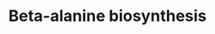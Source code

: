 ---
annotations:
- id: PW:0000002
  parent: classic metabolic pathway
  type: Pathway Ontology
  value: classic metabolic pathway
authors:
- Pjaiswal
- Andra
- MaintBot
- AlexanderPico
- Egonw
- Ariutta
- L Dupuis
- Eweitz
description: Mirrored from the RiceCyc pathway database provided by the Gramene project
  (www.gramene.org). gene assignments are based on the sequence homology.
last-edited: 2021-05-21
organisms:
- Oryza sativa
redirect_from:
- /index.php/Pathway:WP2207
- /instance/WP2207
- /instance/WP2207_r117414
revision: r117414
schema-jsonld:
- '@context': https://schema.org/
  '@id': https://wikipathways.github.io/pathways/WP2207.html
  '@type': Dataset
  creator:
    '@type': Organization
    name: WikiPathways
  description: Mirrored from the RiceCyc pathway database provided by the Gramene
    project (www.gramene.org). gene assignments are based on the sequence homology.
  keywords:
  - 1,3-diaminopropane
  - 1,5-diazabicyclononane
  - 1-(3-aminopropyl)-4-aminobutanal
  - 1-(3-aminopropyl)-pyrrolinium
  - 1-pyrroline
  - 3-aminopropionaldehyde
  - 4-aminobutanal
  - EC:1.2.1.3
  - EC:1.4.3.6
  - EC:1.5.3.11
  - EC:1.5.99.6
  - H2O
  - H2O2
  - LOC_OS02G43220
  - LOC_OS02G43220.1
  - NAD(P)+
  - NAD(P)H
  - O2
  - ammonia
  - spermidine
  - spermine
  - β-alanine
  license: CC0
  name: Beta-alanine biosynthesis
seo: CreativeWork
title: Beta-alanine biosynthesis
wpid: WP2207
---